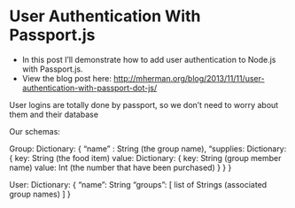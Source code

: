 # User Authentication With Passport.js

- In this post I’ll demonstrate how to add user authentication to Node.js with Passport.js. 
- View the blog post here: http://mherman.org/blog/2013/11/11/user-authentication-with-passport-dot-js/

User logins are totally done by passport, so we don’t need to worry about them and their database

Our schemas:

Group:
	Dictionary: {
		“name” : String (the group name),
		“supplies: Dictionary: {
			key: String (the food item)
			value: Dictionary: {
				key: String (group member name)
				value: Int (the number that have been purchased)
			}
		}
	}

User:
	Dictionary: {
		“name”: String
		“groups”: [ list of Strings (associated group names) ]
	}